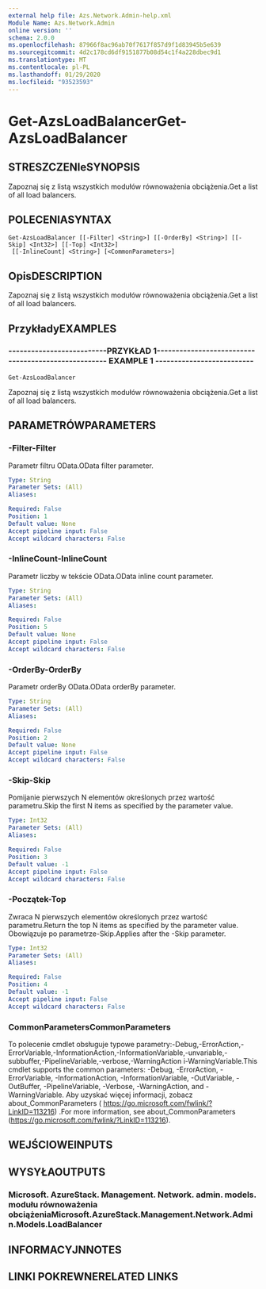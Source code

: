 ```yaml
---
external help file: Azs.Network.Admin-help.xml
Module Name: Azs.Network.Admin
online version: ''
schema: 2.0.0
ms.openlocfilehash: 87966f8ac96ab70f7617f857d9f1d83945b5e639
ms.sourcegitcommit: 4d2c178cd6df9151877b08d54c1f4a228dbec9d1
ms.translationtype: MT
ms.contentlocale: pl-PL
ms.lasthandoff: 01/29/2020
ms.locfileid: "93523593"
---
```

# <span data-ttu-id="daabe-101">Get-AzsLoadBalancer</span><span class="sxs-lookup"><span data-stu-id="daabe-101">Get-AzsLoadBalancer</span></span>

## <span data-ttu-id="daabe-102">STRESZCZENIe</span><span class="sxs-lookup"><span data-stu-id="daabe-102">SYNOPSIS</span></span>
<span data-ttu-id="daabe-103">Zapoznaj się z listą wszystkich modułów równoważenia obciążenia.</span><span class="sxs-lookup"><span data-stu-id="daabe-103">Get a list of all load balancers.</span></span>

## <span data-ttu-id="daabe-104">POLECENIA</span><span class="sxs-lookup"><span data-stu-id="daabe-104">SYNTAX</span></span>

```
Get-AzsLoadBalancer [[-Filter] <String>] [[-OrderBy] <String>] [[-Skip] <Int32>] [[-Top] <Int32>]
 [[-InlineCount] <String>] [<CommonParameters>]
```

## <span data-ttu-id="daabe-105">Opis</span><span class="sxs-lookup"><span data-stu-id="daabe-105">DESCRIPTION</span></span>
<span data-ttu-id="daabe-106">Zapoznaj się z listą wszystkich modułów równoważenia obciążenia.</span><span class="sxs-lookup"><span data-stu-id="daabe-106">Get a list of all load balancers.</span></span>

## <span data-ttu-id="daabe-107">Przykłady</span><span class="sxs-lookup"><span data-stu-id="daabe-107">EXAMPLES</span></span>

### <span data-ttu-id="daabe-108">--------------------------PRZYKŁAD 1--------------------------</span><span class="sxs-lookup"><span data-stu-id="daabe-108">-------------------------- EXAMPLE 1 --------------------------</span></span>
```
Get-AzsLoadBalancer
```

<span data-ttu-id="daabe-109">Zapoznaj się z listą wszystkich modułów równoważenia obciążenia.</span><span class="sxs-lookup"><span data-stu-id="daabe-109">Get a list of all load balancers.</span></span>

## <span data-ttu-id="daabe-110">PARAMETRÓW</span><span class="sxs-lookup"><span data-stu-id="daabe-110">PARAMETERS</span></span>

### <span data-ttu-id="daabe-111">-Filter</span><span class="sxs-lookup"><span data-stu-id="daabe-111">-Filter</span></span>
<span data-ttu-id="daabe-112">Parametr filtru OData.</span><span class="sxs-lookup"><span data-stu-id="daabe-112">OData filter parameter.</span></span>

```yaml
Type: String
Parameter Sets: (All)
Aliases: 

Required: False
Position: 1
Default value: None
Accept pipeline input: False
Accept wildcard characters: False
```

### <span data-ttu-id="daabe-113">-InlineCount</span><span class="sxs-lookup"><span data-stu-id="daabe-113">-InlineCount</span></span>
<span data-ttu-id="daabe-114">Parametr liczby w tekście OData.</span><span class="sxs-lookup"><span data-stu-id="daabe-114">OData inline count parameter.</span></span>

```yaml
Type: String
Parameter Sets: (All)
Aliases: 

Required: False
Position: 5
Default value: None
Accept pipeline input: False
Accept wildcard characters: False
```

### <span data-ttu-id="daabe-115">-OrderBy</span><span class="sxs-lookup"><span data-stu-id="daabe-115">-OrderBy</span></span>
<span data-ttu-id="daabe-116">Parametr orderBy OData.</span><span class="sxs-lookup"><span data-stu-id="daabe-116">OData orderBy parameter.</span></span>

```yaml
Type: String
Parameter Sets: (All)
Aliases: 

Required: False
Position: 2
Default value: None
Accept pipeline input: False
Accept wildcard characters: False
```

### <span data-ttu-id="daabe-117">-Skip</span><span class="sxs-lookup"><span data-stu-id="daabe-117">-Skip</span></span>
<span data-ttu-id="daabe-118">Pomijanie pierwszych N elementów określonych przez wartość parametru.</span><span class="sxs-lookup"><span data-stu-id="daabe-118">Skip the first N items as specified by the parameter value.</span></span>

```yaml
Type: Int32
Parameter Sets: (All)
Aliases: 

Required: False
Position: 3
Default value: -1
Accept pipeline input: False
Accept wildcard characters: False
```

### <span data-ttu-id="daabe-119">-Początek</span><span class="sxs-lookup"><span data-stu-id="daabe-119">-Top</span></span>
<span data-ttu-id="daabe-120">Zwraca N pierwszych elementów określonych przez wartość parametru.</span><span class="sxs-lookup"><span data-stu-id="daabe-120">Return the top N items as specified by the parameter value.</span></span>
<span data-ttu-id="daabe-121">Obowiązuje po parametrze-Skip.</span><span class="sxs-lookup"><span data-stu-id="daabe-121">Applies after the -Skip parameter.</span></span>

```yaml
Type: Int32
Parameter Sets: (All)
Aliases: 

Required: False
Position: 4
Default value: -1
Accept pipeline input: False
Accept wildcard characters: False
```

### <span data-ttu-id="daabe-122">CommonParameters</span><span class="sxs-lookup"><span data-stu-id="daabe-122">CommonParameters</span></span>
<span data-ttu-id="daabe-123">To polecenie cmdlet obsługuje typowe parametry:-Debug,-ErrorAction,-ErrorVariable,-InformationAction,-InformationVariable,-unvariable,-subbuffer,-PipelineVariable,-verbose,-WarningAction i-WarningVariable.</span><span class="sxs-lookup"><span data-stu-id="daabe-123">This cmdlet supports the common parameters: -Debug, -ErrorAction, -ErrorVariable, -InformationAction, -InformationVariable, -OutVariable, -OutBuffer, -PipelineVariable, -Verbose, -WarningAction, and -WarningVariable.</span></span> <span data-ttu-id="daabe-124">Aby uzyskać więcej informacji, zobacz about_CommonParameters ( https://go.microsoft.com/fwlink/?LinkID=113216) .</span><span class="sxs-lookup"><span data-stu-id="daabe-124">For more information, see about_CommonParameters (https://go.microsoft.com/fwlink/?LinkID=113216).</span></span>

## <span data-ttu-id="daabe-125">WEJŚCIOWE</span><span class="sxs-lookup"><span data-stu-id="daabe-125">INPUTS</span></span>

## <span data-ttu-id="daabe-126">WYSYŁA</span><span class="sxs-lookup"><span data-stu-id="daabe-126">OUTPUTS</span></span>

### <span data-ttu-id="daabe-127">Microsoft. AzureStack. Management. Network. admin. models. modułu równoważenia obciążenia</span><span class="sxs-lookup"><span data-stu-id="daabe-127">Microsoft.AzureStack.Management.Network.Admin.Models.LoadBalancer</span></span>

## <span data-ttu-id="daabe-128">INFORMACYJN</span><span class="sxs-lookup"><span data-stu-id="daabe-128">NOTES</span></span>

## <span data-ttu-id="daabe-129">LINKI POKREWNE</span><span class="sxs-lookup"><span data-stu-id="daabe-129">RELATED LINKS</span></span>

